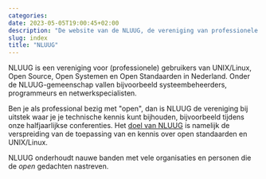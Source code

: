 ```yaml
---
categories:
date: 2023-05-05T19:00:45+02:00
description: "De website van de NLUUG, de vereniging van professionele gebruikers van open systemen en open standaarden"
slug: index
title: "NLUUG"
---
```


NLUUG is een vereniging voor (professionele) gebruikers van UNIX/Linux, Open Source, Open Systemen en Open Standaarden in Nederland. Onder de NLUUG-gemeenschap vallen bijvoorbeeld systeembeheerders, programmeurs en netwerkspecialisten.

Ben je als professional bezig met "open", dan is NLUUG de vereniging bij uitstek waar je je technische kennis kunt bijhouden, bijvoorbeeld tijdens onze halfjaarlijkse conferenties. Het [doel van NLUUG](/organisatie/doelstellingen/) is namelijk de verspreiding van de toepassing van en kennis over open standaarden en UNIX/Linux.

NLUUG onderhoudt nauwe banden met vele organisaties en personen die de *open* gedachten nastreven.
